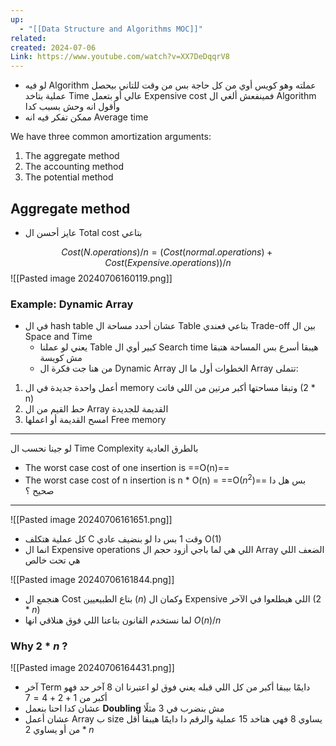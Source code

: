 ```yaml
---
up:
  - "[[Data Structure and Algorithms MOC]]"
related: 
created: 2024-07-06
Link: https://www.youtube.com/watch?v=XX7DeDqqrV8
---
```


- لو فيه Algorithm عملته وهو كويس أوي من كل حاجة 
  بس من وقت للتاني بيحصل عملية بتاخد Time عالي أو بتعمل Expensive cost 
  فمينفعش ألغي ال Algorithm وأقول انه وحش بسبب كدا 
- ممكن تفكر فيه انه Average time

We have three common amortization arguments:
1. The aggregate method
2. The accounting method
3. The potential method

## Aggregate method
- عايز أحسن ال Total cost بتاعي

$$
Cost(N.operations) / n = (Cost(normal.operations) + Cost(Expensive.operations)) / n
$$
![[Pasted image 20240706160119.png]]

### Example: Dynamic Array
- في ال hash table عشان أحدد مساحة ال Table بتاعي فعندي Trade-off بين ال Space and Time
	- يعني لو عملنا Table كبير أوي ال Search time هيبقا أسرع بس المساحة هتبقا مش كويسة
	- من هنا جت فكرة ال Dynamic Array
الخطوات أول ما ال Array تتملى:
1. أعمل واحدة جديدة في ال memory وتبقا مساحتها أكبر مرتين من اللي فاتت (2 * n)
2. حط القيم من ال Array القديمة للجديدة
3. امسح القديمة أو اعملها Free memory

---
لو جينا نحسب ال Time Complexity بالطرق العادية
- The worst case cost of one insertion is ==O(n)==
- The worst case cost of n insertion is n * O(n) = ==O($n^2$)==
بس هل دا صحيح ؟

---
![[Pasted image 20240706161651.png]]
- كل عملية هتكلف C وقت 1 بس دا لو بنضيف عادي O(1)
- انما ال Expensive operations اللي هي لما باجي أزود حجم ال Array الضعف اللي هي تحت خالص

![[Pasted image 20240706161844.png]]
- هنجمع ال Cost بتاع الطبيعيين ($n$) وكمان ال Expensive اللي هيطلعوا في الآخر ($2 * n$)
- لما نستخدم القانون بتاعنا اللي فوق هنلاقي انها $O(n)/n$ 
### Why $2  * n$ ?
![[Pasted image 20240706164431.png]]
- آخر Term دايمًا بيبقا أكبر من كل اللي قبله 
  يعني فوق لو اعتبرنا ان 8 آخر حد فهو أكبر من $1 + 2 + 4 = 7$ 
- عشان كدا احنا بنعمل **Doubling** مش بنضرب في 3 مثلًا
- عشان أعمل Array ب size يساوي 8 فهي هتاخد 15 عملية والرقم دا دايمًا هيبقا أقل من أو يساوي $2*n$ 